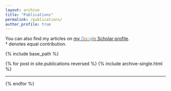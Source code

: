 ```yaml
---
layout: archive
title: "Publications"
permalink: /publications/
author_profile: true
---
```


  You can also find my articles on <a href="https://scholar.google.com/citations?user=4L_7vaoAAAAJ&hl=en&oi=ao">my <span style="color:#4285F4">G</span><span style="color:#DB4437">o</span><span style="color:#F4B400">o</span><span style="color:#4285F4">g</span><span style="color:#0F9D58">l</span><span style="color:#DB4437">e</span> Scholar profile</a>.
  <br>
  † denotes equal contribution.

{% include base_path %}

{% for post in site.publications reversed %}
  {% include archive-single.html %}
  <hr>
{% endfor %}
